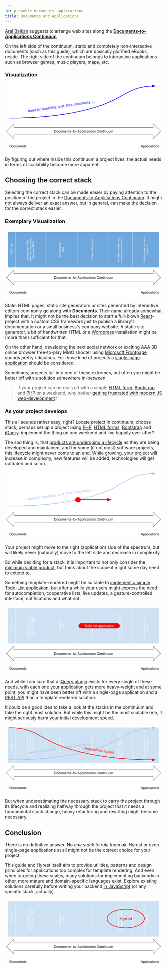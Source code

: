 ```yaml
---
id: preamble-documents-applications
title: Documents and Applications
---
```


[Aral Balkan](https://2018.ar.al/) suggests to arrange web sites along the **[Documents‐to‐Applications Continuum](https://2018.ar.al/notes/the-documents-to-applications-continuum/)**.

On the left side of the continuum, static and completely non-interactive documents (such as this guide), which are basically glorified eBooks, reside.
The right side of the continuum belongs to interactive applications such as browser games, music players, maps, etc.

### Visualization

![Documents‐to‐Applications Continuum](assets/documents-to-applications-continuum.svg)

By figuring out where inside this continuum a project lives, the actual needs in terms of scalability become more apparent.

## Choosing the correct stack

Selecting the correct stack can be made easier by paying attention to the position of the project in the [Documents‐to‐Applications Continuum](https://2018.ar.al/notes/the-documents-to-applications-continuum/).
It might not always deliver an exact answer, but in general, can make the decision for the correct stack easier.

### Exemplary Visualization

![Documents‐to‐Applications Continuum Stacks](assets/documents-to-applications-continuum-stacks.svg)

Static HTML pages, static site generators or sites generated by interactive editors commonly go along with **Documents**.
Their name already somewhat implies that.
It might not be the best decision to start a full-blown [React](https://reactjs.org/)-project with a custom CSS framework just to publish a library's documentation or a small business's company website.
A static site generator, a bit of handwritten HTML or a [Wordpress](https://en.wikipedia.org/wiki/WordPress) installation might be (more than) sufficient for that.

On the other hand, developing the next social network or exciting AAA 3D online browser free-to-play MMO shooter using [Microsoft Frontpage](https://en.wikipedia.org/wiki/Microsoft_FrontPage) sounds pretty ridiculous.
For those kind of projects a [single-page application](https://en.wikipedia.org/wiki/Single-page_application) should be considered.

Sometimes, projects fall into one of these extremes, but often you might be better off with a solution somewhere in-between.

> If your project can be realized with a simple [HTML form](https://en.wikipedia.org/wiki/HTML_element#Forms), [Bootstrap](https://getbootstrap.com/) and [PHP](http://php.net/) on a weekend, why bother [getting frustrated
with modern JS web-development](https://hackernoon.com/how-it-feels-to-learn-javascript-in-2016-d3a717dd577f)?

### As your project develops

This all sounds rather easy, right? Locate project in continuum, choose stack, perhaps set up a project using [PHP](http://php.net/), [HTML forms](https://en.wikipedia.org/wiki/HTML_element#Forms),
[Bootstrap](https://getbootstrap.com/) and [jQuery](https://jquery.com/), implement the thing on one weekend and live happily ever after? 

The sad thing is, that [products are undergoing a lifecycle](https://en.wikipedia.org/wiki/Product_lifecycle) as they are being developed and maintained, and for some (if not most) software projects, this lifecycle might never come to an end.
While growing, your project will increase in complexity, new features will be added, technologies will get outdated and so on.

![Documents‐to‐Applications Continuum Movement](assets/documents-to-applications-continuum-movement.svg)

Your project might move to the right (application) side of the spectrum, but will likely never (naturally) move to the left side and decrease in complexity.

So while deciding for a stack, it is important to not only consider the [minimum viable product](https://en.wikipedia.org/wiki/Minimum_viable_product), but think about the scope it might some day need to extend to.

Something template-rendered might be suitable to [implement a simple Todo-List application](http://todomvc.com/), but after a while your users might express the need for autocompletion, cooperative lists, live updates, a gesture-controlled interface, notifications and what not.

![Documents‐to‐Applications Continuum Todo list example](assets/documents-to-applications-continuum-todo.svg)

And while I am sure that a [jQuery plugin](https://www.npmjs.com/search?q=keywords:jquery-plugin) exists for every single of these needs, with each one your application gets more heavy-weight and at some point, you might have been better off with a single-page application and a [REST API](https://en.wikipedia.org/wiki/Representational_state_transfer) than a template rendered solution.

It could be a good idea to take a look at the stacks in the continuum and take the right most solution.
But while this might be the most scalable one, it might seriously harm your initial development speed.

![Documents‐to‐Applications Continuum Speed](assets/documents-to-applications-continuum-speed.svg)

But when underestimating the necessary stack to carry the project through its lifecycle and realizing halfway through the project that it needs a fundamental stack change, heavy refactoring and rewriting might become necessary.

## Conclusion 

There is no definitive answer.
No *one stack to rule them all*.
Hyrest or even single-page applications at all might not be the correct choice for your project.

This guide and Hyrest itself aim to provide utilities, patterns and design principles for applications too complex for template rendering.
And even when targeting these scales, many solutions for implementing backends in other, more mature and domain-specific languages exist.
Explore existing solutions carefully before writing your backend [in JavaScript](https://www.google.com/search?q=don%27t+use+node.js&oq=don%27t+use+node.js) (or any specific stack, actually).

![Documents‐to‐Applications Continuum Hyrest](assets/documents-to-applications-continuum-hyrest.svg)
